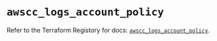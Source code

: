 # `awscc_logs_account_policy`

Refer to the Terraform Registory for docs: [`awscc_logs_account_policy`](https://registry.terraform.io/providers/hashicorp/awscc/0.70.0/docs/resources/logs_account_policy).
